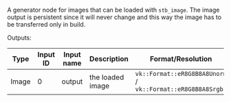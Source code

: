 A generator node for images that can be loaded with `stb_image`.
The image output is persistent since it will never change and this way the image has to be transferred only in build.

Outputs:

| Type  | Input ID | Input name | Description         | Format/Resolution                                          | Persistent |
|-------|----------|------------|---------------------|------------------------------------------------------------|------------|
| Image | 0        | output     | the loaded image    | `vk::Format::eR8G8B8A8Unorm` / `vk::Format::eR8G8B8A8Srgb` | yes        |
